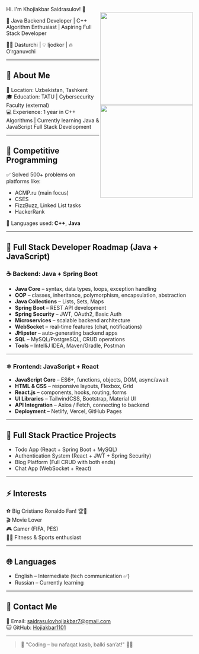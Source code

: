 Hi. I'm Khojiakbar Saidrasulov! 👋  
<img align="right" width="250" height="250" src="https://upload.wikimedia.org/wikipedia/en/3/30/Java_programming_language_logo.svg"> <img align="right" width="250" height="250" src="https://cdn.jsdelivr.net/gh/devicons/devicon/icons/cplusplus/cplusplus-original.svg">

🚀 Java Backend Developer | C++ Algorithm Enthusiast | Aspiring Full Stack Developer  

👨‍💻 Dasturchi | 💡 Ijodkor | 🔥 O‘rganuvchi  

---

## 📌 About Me

📍 Location: Uzbekistan, Tashkent  
🎓 Education: TATU | Cybersecurity Faculty (external)  
💻 Experience: 1 year in C++ Algorithms | Currently learning Java & JavaScript Full Stack Development  

---

## 📌 Competitive Programming

✅ Solved 500+ problems on platforms like:
- ACMP.ru (main focus)
- CSES
- FizzBuzz, Linked List tasks
- HackerRank  

📌 Languages used: **C++**, **Java**

---

## 🚀 Full Stack Developer Roadmap (Java + JavaScript)

### ☕ Backend: Java + Spring Boot

- **Java Core** – syntax, data types, loops, exception handling  
- **OOP** – classes, inheritance, polymorphism, encapsulation, abstraction  
- **Java Collections** – Lists, Sets, Maps  
- **Spring Boot** – REST API development  
- **Spring Security** – JWT, OAuth2, Basic Auth  
- **Microservices** – scalable backend architecture  
- **WebSocket** – real-time features (chat, notifications)  
- **JHipster** – auto-generating backend apps  
- **SQL** – MySQL/PostgreSQL, CRUD operations  
- **Tools** – IntelliJ IDEA, Maven/Gradle, Postman  

---

### ⚛️ Frontend: JavaScript + React

- **JavaScript Core** – ES6+, functions, objects, DOM, async/await  
- **HTML & CSS** – responsive layouts, Flexbox, Grid  
- **React.js** – components, hooks, routing, forms  
- **UI Libraries** – TailwindCSS, Bootstrap, Material UI  
- **API Integration** – Axios / Fetch, connecting to backend  
- **Deployment** – Netlify, Vercel, GitHub Pages  

---

## 🔄 Full Stack Practice Projects

- Todo App (React + Spring Boot + MySQL)  
- Authentication System (React + JWT + Spring Security)  
- Blog Platform (Full CRUD with both ends)  
- Chat App (WebSocket + React)  

---

## ⚡ Interests

⚽ Big Cristiano Ronaldo Fan! 🏆🐐  
🎬 Movie Lover  
🎮 Gamer (FIFA, PES)  
🏃‍♂️ Fitness & Sports enthusiast  

---

## 🌐 Languages

- English – Intermediate (tech communication ✅)  
- Russian – Currently learning  

---

## 📩 Contact Me

📧 Email: saidrasulovhojiakbar7@gmail.com  
🐱 GitHub: [Hojiakbar1101](https://github.com/Hojiakbar1101)  

---

> 🚀 "Coding – bu nafaqat kasb, balki san’at!" 🎨🔥
